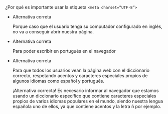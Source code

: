 ¿Por qué es importante usar la etiqueta `<meta charset=”UTF-8”>`

- Alternativa correta
    
    Porque caso que el usuario tenga su computador configurado en inglés, no va a conseguir abrir nuestra página.
    
- Alternativa correta
    
    Para poder escribir en portugués en el navegador
    
- Alternativa correta
    
    Para que todos los usuarios vean la página web con el diccionario correcto, respetando acentos y caracteres especiales propios de algunos idiomas como español y portugués.
    
    ¡Alternativa correcta! Es necesario informar al navegador que estamos usando un diccionario específico que contiene caracteres especiales propios de varios idiomas populares en el mundo, siendo nuestra lengua española uno de ellos, ya que contiene acentos y la letra ñ por ejemplo.